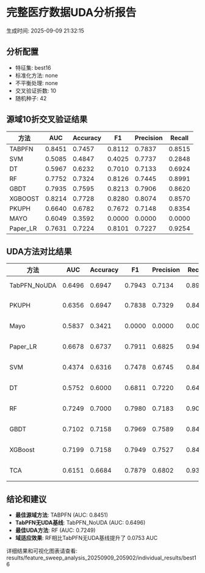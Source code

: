 # 完整医疗数据UDA分析报告

生成时间: 2025-09-09 21:32:15

## 分析配置

- 特征集: best16
- 标准化方法: none
- 不平衡处理: none
- 交叉验证折数: 10
- 随机种子: 42

## 源域10折交叉验证结果

| 方法 | AUC | Accuracy | F1 | Precision | Recall |
|------|-----|----------|----|-----------| -------|
| TABPFN | 0.8451 | 0.7457 | 0.8112 | 0.7837 | 0.8515 |
| SVM | 0.5085 | 0.4847 | 0.4025 | 0.7737 | 0.2848 |
| DT | 0.5967 | 0.6232 | 0.7010 | 0.7133 | 0.6924 |
| RF | 0.7752 | 0.7324 | 0.8126 | 0.7445 | 0.8991 |
| GBDT | 0.7935 | 0.7595 | 0.8213 | 0.7906 | 0.8620 |
| XGBOOST | 0.8214 | 0.7728 | 0.8280 | 0.8074 | 0.8570 |
| PKUPH | 0.6640 | 0.6782 | 0.7672 | 0.7148 | 0.8354 |
| MAYO | 0.6049 | 0.3592 | 0.0000 | 0.0000 | 0.0000 |
| Paper_LR | 0.7631 | 0.7224 | 0.8101 | 0.7227 | 0.9254 |

## UDA方法对比结果

| 方法 | AUC | Accuracy | F1 | Precision | Recall | 类型 |
|------|-----|----------|----|-----------| -------|------|
| TabPFN_NoUDA | 0.6496 | 0.6947 | 0.7943 | 0.7134 | 0.8960 | TabPFN基线 |
| PKUPH | 0.6356 | 0.6947 | 0.7838 | 0.7329 | 0.8474 | 传统基线 |
| Mayo | 0.5837 | 0.3421 | 0.0000 | 0.0000 | 0.0000 | 传统基线 |
| Paper_LR | 0.6678 | 0.6737 | 0.7911 | 0.6825 | 0.9429 | 传统基线 |
| SVM | 0.4374 | 0.6316 | 0.7478 | 0.6745 | 0.8474 | 机器学习基线 |
| DT | 0.5752 | 0.6000 | 0.6811 | 0.7220 | 0.6481 | 机器学习基线 |
| RF | 0.7249 | 0.7000 | 0.7980 | 0.7183 | 0.9026 | 机器学习基线 |
| GBDT | 0.7102 | 0.7158 | 0.7969 | 0.7589 | 0.8462 | 机器学习基线 |
| XGBoost | 0.7199 | 0.7158 | 0.7949 | 0.7527 | 0.8468 | 机器学习基线 |
| TCA | 0.6151 | 0.6684 | 0.7879 | 0.6802 | 0.9360 | UDA方法 |

## 结论和建议

- **最佳源域方法**: TABPFN (AUC: 0.8451)
- **TabPFN无UDA基线**: TabPFN_NoUDA (AUC: 0.6496)
- **最佳UDA方法**: RF (AUC: 0.7249)
- **域适应效果**: RF相比TabPFN无UDA基线提升了 0.0753 AUC

详细结果和可视化图表请查看: results/feature_sweep_analysis_20250909_205902/individual_results/best16